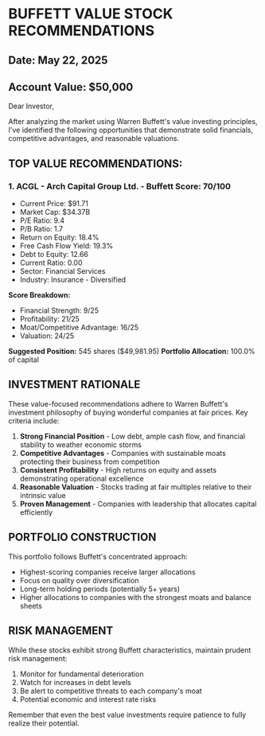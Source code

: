 
# BUFFETT VALUE STOCK RECOMMENDATIONS
## Date: May 22, 2025
## Account Value: $50,000

Dear Investor,

After analyzing the market using Warren Buffett's value investing principles,
I've identified the following opportunities that demonstrate solid financials,
competitive advantages, and reasonable valuations.

## TOP VALUE RECOMMENDATIONS:


### 1. ACGL - Arch Capital Group Ltd. - Buffett Score: 70/100
- Current Price: $91.71
- Market Cap: $34.37B
- P/E Ratio: 9.4
- P/B Ratio: 1.7
- Return on Equity: 18.4%
- Free Cash Flow Yield: 19.3%
- Debt to Equity: 12.66
- Current Ratio: 0.00
- Sector: Financial Services
- Industry: Insurance - Diversified

**Score Breakdown:**
- Financial Strength: 9/25
- Profitability: 21/25
- Moat/Competitive Advantage: 16/25
- Valuation: 24/25

**Suggested Position:** 545 shares ($49,981.95)
**Portfolio Allocation:** 100.0% of capital

## INVESTMENT RATIONALE

These value-focused recommendations adhere to Warren Buffett's investment philosophy of buying wonderful companies
at fair prices. Key criteria include:

1. **Strong Financial Position** - Low debt, ample cash flow, and financial stability to weather economic storms
2. **Competitive Advantages** - Companies with sustainable moats protecting their business from competition
3. **Consistent Profitability** - High returns on equity and assets demonstrating operational excellence
4. **Reasonable Valuation** - Stocks trading at fair multiples relative to their intrinsic value
5. **Proven Management** - Companies with leadership that allocates capital efficiently

## PORTFOLIO CONSTRUCTION

This portfolio follows Buffett's concentrated approach:
- Highest-scoring companies receive larger allocations
- Focus on quality over diversification
- Long-term holding periods (potentially 5+ years)
- Higher allocations to companies with the strongest moats and balance sheets

## RISK MANAGEMENT

While these stocks exhibit strong Buffett characteristics, maintain prudent risk management:
1. Monitor for fundamental deterioration
2. Watch for increases in debt levels
3. Be alert to competitive threats to each company's moat
4. Potential economic and interest rate risks

Remember that even the best value investments require patience to fully realize their potential.

